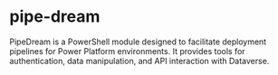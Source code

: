 # pipe-dream
PipeDream is a PowerShell module designed to facilitate deployment pipelines for Power Platform environments. It provides tools for authentication, data manipulation, and API interaction with Dataverse.
